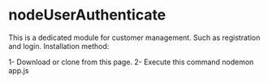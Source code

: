 # nodeUserAuthenticate
This is a dedicated module for customer management.
Such as registration and login.
Installation method:


1- Download or clone from this page.
2- Execute this command
nodemon app.js
